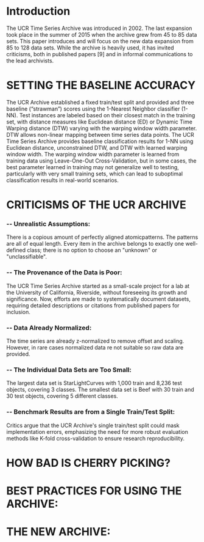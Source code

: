 # Introduction
The UCR Time Series Archive was introduced in 2002.
The last expansion took place in the summer of 2015 when the archive grew from 45 to 85 data sets. This paper introduces and will focus on the new data expansion from 85 to 128 data sets.
While the archive is heavily used, it has invited criticisms, both in published papers [9] and in informal communications to the lead archivists.


# SETTING THE BASELINE ACCURACY
The UCR Archive established a fixed train/test split and provided and three baseline (“strawman”) scores using the 1-Nearest Neighbor classifier (1-NN). 
Test instances are labeled based on their closest match in the training set, with distance measures like Euclidean distance (ED) or Dynamic Time Warping distance (DTW) varying with the warping window width parameter.
DTW allows non-linear mapping between time series data points.
The UCR Time Series Archive provides baseline classification results for 1-NN using Euclidean distance, unconstrained DTW, and DTW with learned warping window width. 
The warping window width parameter is learned from training data using Leave-One-Out Cross-Validation, but in some cases, the best parameter learned in training may not generalize well to testing, particularly with very small training sets, which can lead to suboptimal classification results in real-world scenarios.


# CRITICISMS OF THE UCR ARCHIVE
### -- Unrealistic Assumptions: 
There is a copious amount of perfectly aligned atomicpatterns.
The patterns are all of equal length.
Every item in the archive belongs to exactly one well-defined class; there is no option to choose an "unknown" or "unclassifiable".

### -- The Provenance of the Data is Poor:
The UCR Time Series Archive started as a small-scale project for a lab at the University of California, Riverside, without foreseeing its growth and significance. 
Now, efforts are made to systematically document datasets, requiring detailed descriptions or citations from published papers for inclusion.

### -- Data Already Normalized:
The time series are already z-normalized to remove offset and scaling.
However, in rare cases normalized data re not suitable so raw data are provided. 

### -- The Individual Data Sets are Too Small:
The largest data set is StarLightCurves with 1,000 train and 8,236 test objects, covering 3 classes. 
The smallest data set is Beef with 30 train and 30 test objects, covering 5 different classes.

### -- Benchmark Results are from a Single Train/Test Split:
Critics argue that the UCR Archive's single train/test split could mask implementation errors, emphasizing the need for more robust evaluation methods like K-fold cross-validation to ensure research reproducibility.

# HOW BAD IS CHERRY PICKING?


# BEST PRACTICES FOR USING THE ARCHIVE:


# THE NEW ARCHIVE:


